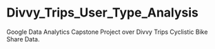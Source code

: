 # Divvy_Trips_User_Type_Analysis
Google Data Analytics Capstone Project over Divvy Trips Cyclistic Bike Share Data.
